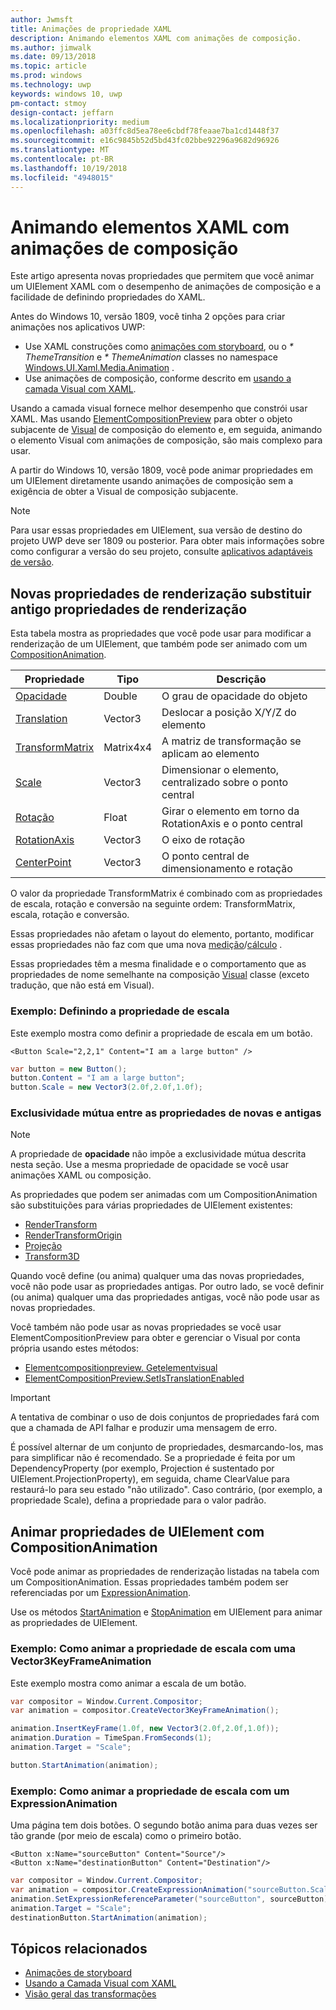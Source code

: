 ```yaml
---
author: Jwmsft
title: Animações de propriedade XAML
description: Animando elementos XAML com animações de composição.
ms.author: jimwalk
ms.date: 09/13/2018
ms.topic: article
ms.prod: windows
ms.technology: uwp
keywords: windows 10, uwp
pm-contact: stmoy
design-contact: jeffarn
ms.localizationpriority: medium
ms.openlocfilehash: a03ffc8d5ea78ee6cbdf78feaae7ba1cd1448f37
ms.sourcegitcommit: e16c9845b52d5bd43fc02bbe92296a9682d96926
ms.translationtype: MT
ms.contentlocale: pt-BR
ms.lasthandoff: 10/19/2018
ms.locfileid: "4948015"
---
```

# <a name="animating-xaml-elements-with-composition-animations"></a>Animando elementos XAML com animações de composição

Este artigo apresenta novas propriedades que permitem que você animar um UIElement XAML com o desempenho de animações de composição e a facilidade de definindo propriedades do XAML.

Antes do Windows 10, versão 1809, você tinha 2 opções para criar animações nos aplicativos UWP:

- Use XAML construções como [animações com storyboard](storyboarded-animations.md), ou o _* ThemeTransition_ e _* ThemeAnimation_ classes no namespace [Windows.UI.Xaml.Media.Animation](/uwp/api/windows.ui.xaml.media.animation) .
- Use animações de composição, conforme descrito em [usando a camada Visual com XAML](../../composition/using-the-visual-layer-with-xaml.md).

Usando a camada visual fornece melhor desempenho que constrói usar XAML. Mas usando [ElementCompositionPreview](/uwp/api/Windows.UI.Xaml.Hosting.ElementCompositionPreview) para obter o objeto subjacente de [Visual](/uwp/api/windows.ui.composition.visual) de composição do elemento e, em seguida, animando o elemento Visual com animações de composição, são mais complexo para usar.

A partir do Windows 10, versão 1809, você pode animar propriedades em um UIElement diretamente usando animações de composição sem a exigência de obter a Visual de composição subjacente.

> [!NOTE]
> Para usar essas propriedades em UIElement, sua versão de destino do projeto UWP deve ser 1809 ou posterior. Para obter mais informações sobre como configurar a versão do seu projeto, consulte [aplicativos adaptáveis de versão](../../debug-test-perf/version-adaptive-apps.md).

## <a name="new-rendering-properties-replace-old-rendering-properties"></a>Novas propriedades de renderização substituir antigo propriedades de renderização

Esta tabela mostra as propriedades que você pode usar para modificar a renderização de um UIElement, que também pode ser animado com um [CompositionAnimation](/uwp/api/windows.ui.composition.compositionanimation).

| Propriedade | Tipo | Descrição |
| -- | -- | -- |
| [Opacidade](/uwp/api/windows.ui.xaml.uielement.opacity) | Double | O grau de opacidade do objeto |
| [Translation](/uwp/api/windows.ui.xaml.uielement.translation) | Vector3 | Deslocar a posição X/Y/Z do elemento |
| [TransformMatrix](/uwp/api/windows.ui.xaml.uielement.transformmatrix) | Matrix4x4 | A matriz de transformação se aplicam ao elemento |
| [Scale](/uwp/api/windows.ui.xaml.uielement.scale) | Vector3 | Dimensionar o elemento, centralizado sobre o ponto central |
| [Rotação](/uwp/api/windows.ui.xaml.uielement.rotation) | Float | Girar o elemento em torno da RotationAxis e o ponto central |
| [RotationAxis](/uwp/api/windows.ui.xaml.uielement.rotationaxis) | Vector3 | O eixo de rotação |
| [CenterPoint](/uwp/api/windows.ui.xaml.uielement.centerpoint) | Vector3 | O ponto central de dimensionamento e rotação |

O valor da propriedade TransformMatrix é combinado com as propriedades de escala, rotação e conversão na seguinte ordem: TransformMatrix, escala, rotação e conversão.

Essas propriedades não afetam o layout do elemento, portanto, modificar essas propriedades não faz com que uma nova [medição](/uwp/api/windows.ui.xaml.uielement.measure)/[cálculo](/uwp/api/windows.ui.xaml.uielement.arrange) .

Essas propriedades têm a mesma finalidade e o comportamento que as propriedades de nome semelhante na composição [Visual](/uwp/api/windows.ui.composition.visual) classe (exceto tradução, que não está em Visual).

### <a name="example-setting-the-scale-property"></a>Exemplo: Definindo a propriedade de escala

Este exemplo mostra como definir a propriedade de escala em um botão.

```xaml
<Button Scale="2,2,1" Content="I am a large button" />
```

```csharp
var button = new Button();
button.Content = "I am a large button";
button.Scale = new Vector3(2.0f,2.0f,1.0f);
```

### <a name="mutual-exclusivity-between-new-and-old-properties"></a>Exclusividade mútua entre as propriedades de novas e antigas

> [!NOTE]
> A propriedade de **opacidade** não impõe a exclusividade mútua descrita nesta seção. Use a mesma propriedade de opacidade se você usar animações XAML ou composição.

As propriedades que podem ser animadas com um CompositionAnimation são substituições para várias propriedades de UIElement existentes:

- [RenderTransform](/uwp/api/windows.ui.xaml.uielement.rendertransform)
- [RenderTransformOrigin](/uwp/api/windows.ui.xaml.uielement.rendertransformorigin)
- [Projeção](/uwp/api/windows.ui.xaml.uielement.projection)
- [Transform3D](/uwp/api/windows.ui.xaml.uielement.transform3d)

Quando você define (ou anima) qualquer uma das novas propriedades, você não pode usar as propriedades antigas. Por outro lado, se você definir (ou anima) qualquer uma das propriedades antigas, você não pode usar as novas propriedades.

Você também não pode usar as novas propriedades se você usar ElementCompositionPreview para obter e gerenciar o Visual por conta própria usando estes métodos:

- [Elementcompositionpreview. Getelementvisual](/uwp/api/windows.ui.xaml.hosting.elementcompositionpreview.getelementvisual)
- [ElementCompositionPreview.SetIsTranslationEnabled](/uwp/api/windows.ui.xaml.hosting.elementcompositionpreview.setistranslationenabled)

> [!IMPORTANT]
> A tentativa de combinar o uso de dois conjuntos de propriedades fará com que a chamada de API falhar e produzir uma mensagem de erro.

É possível alternar de um conjunto de propriedades, desmarcando-los, mas para simplificar não é recomendado. Se a propriedade é feita por um DependencyProperty (por exemplo, Projection é sustentado por UIElement.ProjectionProperty), em seguida, chame ClearValue para restaurá-lo para seu estado "não utilizado". Caso contrário, (por exemplo, a propriedade Scale), defina a propriedade para o valor padrão.

## <a name="animating-uielement-properties-with-compositionanimation"></a>Animar propriedades de UIElement com CompositionAnimation

Você pode animar as propriedades de renderização listadas na tabela com um CompositionAnimation. Essas propriedades também podem ser referenciadas por um [ExpressionAnimation](/uwp/api/windows.ui.composition.expressionanimation).

Use os métodos [StartAnimation](/uwp/api/windows.ui.xaml.uielement.startanimation) e [StopAnimation](/uwp/api/windows.ui.xaml.uielement.stopanimation) em UIElement para animar as propriedades de UIElement.

### <a name="example-animating-the-scale-property-with-a-vector3keyframeanimation"></a>Exemplo: Como animar a propriedade de escala com uma Vector3KeyFrameAnimation

Este exemplo mostra como animar a escala de um botão.

```csharp
var compositor = Window.Current.Compositor;
var animation = compositor.CreateVector3KeyFrameAnimation();

animation.InsertKeyFrame(1.0f, new Vector3(2.0f,2.0f,1.0f));
animation.Duration = TimeSpan.FromSeconds(1);
animation.Target = "Scale";

button.StartAnimation(animation);
```

### <a name="example-animating-the-scale-property-with-an-expressionanimation"></a>Exemplo: Como animar a propriedade de escala com um ExpressionAnimation

Uma página tem dois botões. O segundo botão anima para duas vezes ser tão grande (por meio de escala) como o primeiro botão.

```xaml
<Button x:Name="sourceButton" Content="Source"/>
<Button x:Name="destinationButton" Content="Destination"/>
```

```csharp
var compositor = Window.Current.Compositor;
var animation = compositor.CreateExpressionAnimation("sourceButton.Scale*2");
animation.SetExpressionReferenceParameter("sourceButton", sourceButton);
animation.Target = "Scale";
destinationButton.StartAnimation(animation);
```

## <a name="related-topics"></a>Tópicos relacionados

- [Animações de storyboard](storyboarded-animations.md)
- [Usando a Camada Visual com XAML](../../composition/using-the-visual-layer-with-xaml.md)
- [Visão geral das transformações](../layout/transforms.md)